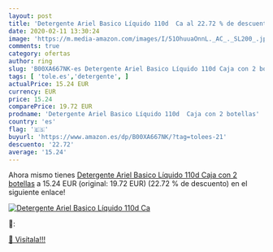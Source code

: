 ```yaml
---
layout: post
title: 'Detergente Ariel Basico Líquido 110d  Ca al 22.72 % de descuento'
date: 2020-02-11 13:30:24
image: 'https://m.media-amazon.com/images/I/51OhuuaOnnL._AC_._SL200_.jpg'
comments: true
category: ofertas
author: ring
slug: 'B00XA667NK-es Detergente Ariel Basico Líquido 110d Caja con 2 botellas'
tags: [ 'tole.es','detergente', ]
actualPrice: 15.24 EUR
currency: EUR
price: 15.24
comparePrice: 19.72 EUR
prodname: 'Detergente Ariel Basico Líquido 110d  Caja con 2 botellas'
country: 'es'
flag: '🇪🇸'
buyurl: 'https://www.amazon.es/dp/B00XA667NK/?tag=tolees-21'
descuento: '22.72'
average: '15.24'
---
```


Ahora mismo tienes [Detergente Ariel Basico Líquido 110d  Caja con 2 botellas](https://www.amazon.es/dp/B00XA667NK/?tag=tolees-21) a 15.24 EUR (original: 19.72 EUR) (22.72 %  de descuento) en el siguiente enlace!

[![Detergente Ariel Basico Líquido 110d  Ca](https://m.media-amazon.com/images/I/51OhuuaOnnL._AC_._SL200_.jpg)](https://www.amazon.es/dp/B00XA667NK/?tag=tolees-21)

🔎:


[🛒 Visítala!!!](https://www.amazon.es/dp/B00XA667NK/?tag=tolees-21)
